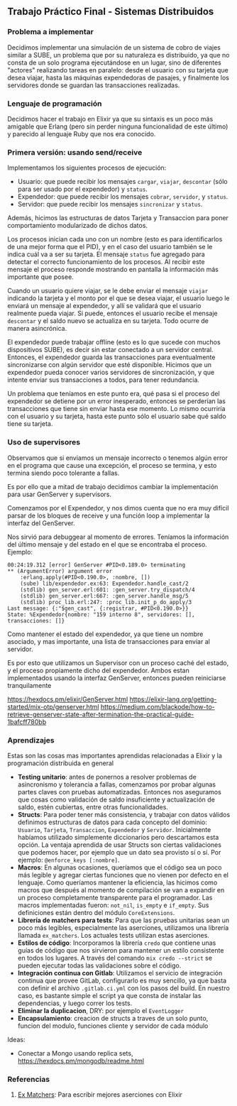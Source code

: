 ## Trabajo Práctico Final - Sistemas Distribuidos

### Problema a implementar

Decidimos implementar una simulación de un sistema de cobro de viajes similar a SUBE, un problema que por su naturaleza
es distribuido, ya que no consta de un solo programa ejecutándose en un lugar, sino de diferentes "actores" realizando
tareas en paralelo: desde el usuario con su tarjeta que desea viajar, hasta las máquinas expendedoras de pasajes, y
finalmente los servidores donde se guardan las transacciones realizadas.

### Lenguaje de programación

Decidimos hacer el trabajo en Elixir ya que su sintaxis es un poco más amigable que Erlang (pero sin perder ninguna
funcionalidad de este último) y parecido al lenguaje Ruby que nos era conocido.

### Primera versión: usando send/receive

Implementamos los siguientes procesos de ejecución:

* Usuario: que puede recibir los mensajes `cargar`, `viajar`, `descontar` (sólo para ser usado por el expendedor) y `status`.
* Expendedor: que puede recibir los mensajes `cobrar`, `servidor`, y `status`.
* Servidor: que puede recibir los mensajes `sincronizar` y `status`.

Además, hicimos las estructuras de datos Tarjeta y Transaccion para poner comportamiento modularizado de dichos datos.

Los procesos inician cada uno con un nombre (esto es para identificarlos de una mejor forma que el PID), y en el caso del
usuario también se le indica cuál va a ser su tarjeta. El mensaje `status` fue agregado para detectar el correcto
funcionamiento de los procesos. Al recibir este mensaje el proceso responde mostrando en pantalla la información más
importante que posee.

Cuando un usuario quiere viajar, se le debe enviar el mensaje `viajar` indicando la tarjeta y el monto por el que se
desea viajar, el usuario luego le enviará un mensaje al expendedor, y allí se validará que el usuario realmente pueda
viajar. Si puede, entonces el usuario recibe el mensaje `descontar` y el saldo nuevo se actualiza en su tarjeta. Todo
ocurre de manera asincrónica.

El expendedor puede trabajar offline (esto es lo que sucede con muchos dispositivos SUBE), es decir sin estar conectado
a un servidor central. Entonces, el expendedor guarda las transacciones para eventualmente sincronizarse con algún
servidor que esté disponible. Hicimos que un expendedor pueda conocer varios servidores de sincronización, y que intente
enviar sus transacciones a todos, para tener redundancia.

Un problema que teníamos en este punto era, qué pasa si el proceso del expendedor se detiene por un error inesperado,
entonces se perderían las transacciones que tiene sin enviar hasta ese momento. Lo mismo ocurriría con el usuario y su
tarjeta, hasta este punto sólo el usuario sabe qué saldo tiene su tarjeta.   

### Uso de supervisores

Observamos que si enviamos un mensaje incorrecto o tenemos algún error en el programa que cause una excepción, el proceso
se termina, y esto termina siendo poco tolerante a fallas.

Es por ello que a mitad de trabajo decidimos cambiar la implementación para usar GenServer y supervisors.

Comenzamos por el Expendedor, y nos dimos cuenta que no era muy difícil parsar de los bloques de receive y una función loop
a implementar la interfaz del GenServer.

Nos sirvió para debuggear al momento de errores. Teníamos la información del último mensaje y del estado en el que se
encontraba el proceso. Ejemplo:

```
00:24:19.312 [error] GenServer #PID<0.189.0> terminating
** (ArgumentError) argument error
    :erlang.apply(#PID<0.190.0>, :nombre, [])
    (sube) lib/expendedor.ex:63: Expendedor.handle_cast/2
    (stdlib) gen_server.erl:601: :gen_server.try_dispatch/4
    (stdlib) gen_server.erl:667: :gen_server.handle_msg/5
    (stdlib) proc_lib.erl:247: :proc_lib.init_p_do_apply/3
Last message: {:"$gen_cast", {:registrar, #PID<0.190.0>}}
State: %Expendedor{nombre: "159 interno 8", servidores: [], transacciones: []}
``` 

Como mantener el estado del expendedor, ya que tiene un nombre asociado, y mas importante, una lista de transacciones
para enviar al servidor.

Es por esto que utilizamos un Supervisor con un proceso caché del estado, y el proceso propiamente dicho del expendedor.
Ambos estan implementados usando la interfaz GenServer, entonces pueden reiniciarse tranquilamente

https://hexdocs.pm/elixir/GenServer.html
https://elixir-lang.org/getting-started/mix-otp/genserver.html
https://medium.com/blackode/how-to-retrieve-genserver-state-after-termination-the-practical-guide-1bafcff780bb

### Aprendizajes

Estas son las cosas mas importantes aprendidas relacionadas a Elixir y la programación distribuida en general

* **Testing unitario**: antes de ponernos a resolver problemas de asincronismo y tolerancia a fallas, comenzamos por probar
algunas partes claves con pruebas automatizadas. Entonces nos aseguramos que cosas como validación de saldo insuficiente
y actualización de saldo, estén cubiertas, entre otras funcionalidades.
* **Structs**: Para poder tener más consistencia, y trabajar con datos válidos definimos estructuras de datos para cada
concepto del dominio: `Usuario`, `Tarjeta`, `Transaccion`, `Expendedor` y `Servidor`. Inicialmente habíamos utilizado
simplemente diccionarios pero descartamos esta opción. La ventaja aprendida de usar Structs son ciertas validaciones que
podemos hacer, por ejemplo que un dato sea provisto sí o sí. Por ejemplo: `@enforce_keys [:nombre]`. 
* **Macros**: En algunas ocasiones, queríamos que el código sea un poco más legible y agregar ciertas funciones que no
vienen por defecto en el lenguaje. Como queríamos mantener la eficiencia, las hicimos como macros que después al momento
de compilación se van a expandir en un proceso completamente transparente para el programador. Las macros implementadas
fueron: `not_nil`, `is_empty` e `if_empty`. Sus definiciones están dentro del módulo `CoreExtensions`.
* **Librería de matchers para tests**: Para que las pruebas unitarias sean un poco más legibles, especialmente las
aserciones, utilizamos una librería llamada `ex_matchers`. Los actuales tests utilizan estas aserciones.
* **Estilos de código**: Incorporamos la librería `credo` que contiene unas guías de código que nos sirvieron para
mantener un estilo consistente en todos los lugares. A través del comando `mix credo --strict` se pueden ejecutar todas
las validaciones sobre el código. 
* **Integración continua con Gitlab**: Utilizamos el servicio de integración continua que provee GitLab, configurarlo es
muy sencillo, ya que basta con definir el archivo `.gitlab.ci.yml` con los pasos del build. En nuestro caso, es bastante
simple el script ya que consta de instalar las dependencias, y luego correr los tests.
* **Eliminar la duplicacion**, DRY: por ejemplo el `EventLogger`
* **Encapsulamiento**: creacion de structs a traves de un solo punto, funcion del modulo, funciones cliente y servidor
de cada módulo

Ideas:

* Conectar a Mongo usando replica sets, https://hexdocs.pm/mongodb/readme.html

### Referencias

1. [Ex Matchers](https://github.com/10Pines/ex_matchers): Para escribir mejores aserciones con Elixir